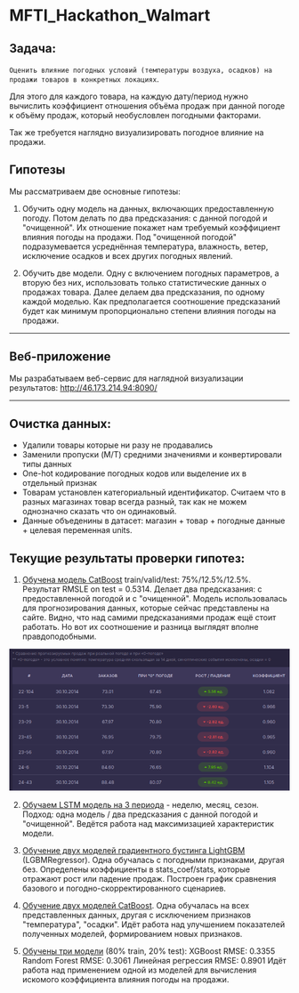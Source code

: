 # MFTI_Hackathon_Walmart

## Задача:

`Оценить влияние погодных условий (температуры воздуха, осадков) на продажи товаров в конкретных локациях`.

Для этого для каждого товара, на каждую дату/период нужно вычислить коэффициент отношения объёма продаж при данной погоде к объёму продаж, который необусловлен погодными факторами.

Так же требуется наглядно визуализировать погодное влияние на продажи.

## Гипотезы

Мы рассматриваем две основные гипотезы:

1. Обучить одну модель на данных, включающих предоставленную погоду. Потом делать по два предсказания: с данной погодой и "очищенной". Их отношение покажет нам требуемый коэффициент влияния погоды на продажи.
Под "очищенной погодой" подразумевается усреднённая температура, влажность, ветер, исключение осадков и всех других погодных явлений.

2. Обучить две модели. Одну с включением погодных параметров, а вторую без них, использовать только статистические данных о продажах товара. Далее делаем два предсказания, по одному каждой моделью. Как предполагается соотношение предсказаний будет как минимум пропорционально степени влияния погоды на продажи.

---

## Веб-приложение

Мы разрабатываем веб-сервис для наглядной визуализации результатов: http://46.173.214.94:8090/

---

## Очистка данных:

- Удалили товары которые ни разу не продавались
- Заменили пропуски (M/T) средними значениями и конвертировали типы данных
- One-hot кодирование погодных кодов или выделение их в отдельный признак
- Товарам установлен категориальный идентификатор. Считаем что в разных магазинах товар всегда разный, так как не можем однозначно сказать что он одинаковый.
- Данные объеденины в датасет: магазин + товар + погодные данные + целевая переменная units.

## Текущие результаты проверки гипотез:

1. [Обучена модель CatBoost](research/AlexZyryanov) train/valid/test: 75%/12.5%/12.5%.
Результат RMSLE on test = 0.5314.
Делает два предсказания: с предоставленной погодой и с "очищенной".
Модель использовалась для прогнозирования данных, которые сейчас представлены на сайте.
Видно, что над самими предсказаниями продаж ещё стоит работать.
Но вот их соотношение и разница выглядят вполне правдоподобными.

![Таблица коэффициентов](research/AlexZyryanov/table-koef.png)

2. [Обучаем LSTM модель на 3 периода](research/Forecast) - неделю, месяц, сезон. Подход: одна модель / два предсказания с данной погодой и "очищенной".
Ведётся работа над максимизацией характеристик модели.

3. [Обучение двух моделей градиентного бустинга LightGBM](research/AndreyKotelnikov) (LGBMRegressor).
Одна обучалась с погодными признаками, другая без.
Определены коэффициенты в stats_coef/stats, которые отражают рост или падение продаж.
Построен график сравнения базового и погодно-скорректированного сценариев.

4. [Обучение двух моделей CatBoost](research/KaterinaK).
Одна обучалась на всех представленных данных, другая с исключением признаков "температура", "осадки".
Идёт работа над улучшением показателей полученных моделей, формированием новых признаков.

5. [Обучены три модели](research/MarinaSemushina) (80% train, 20% test):
XGBoost RMSE: 0.3355
Random Forest RMSE: 0.3061
Линейная регрессия RMSE: 0.8901
Идёт работа над применением одной из моделей для вычисления искомого коэффициента влияния погоды на продажи.
